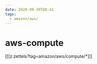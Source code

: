 ```yaml
---
date: 2020-09-30T08:42
tags:
  - amazon/aws/
---
```


# aws-compute

[[[z:zettels?tag=amazon/aws/compute/*]]]

